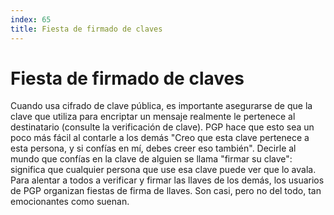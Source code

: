 ```yaml
---
index: 65
title: Fiesta de firmado de claves
---
```

# Fiesta de firmado de claves

Cuando usa cifrado de clave pública, es importante asegurarse de que la clave que utiliza para encriptar un mensaje realmente le pertenece al destinatario (consulte la verificación de clave). PGP hace que esto sea un poco más fácil al contarle a los demás "Creo que esta clave pertenece a esta persona, y si confías en mí, debes creer eso también". Decirle al mundo que confías en la clave de alguien se llama "firmar su clave": significa que cualquier persona que use esa clave puede ver que lo avala. Para alentar a todos a verificar y firmar las llaves de los demás, los usuarios de PGP organizan fiestas de firma de llaves. Son casi, pero no del todo, tan emocionantes como suenan.